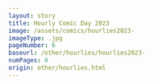 ```yaml
---
layout: story
title: Hourly Comic Day 2023
image: /assets/comics/hourlies2023-
imageType: .jpg
pageNumber: 6
baseurl: /other/hourlies/hourlies2023-
numPages: 6
origin: other/hourlies.html
---
```


